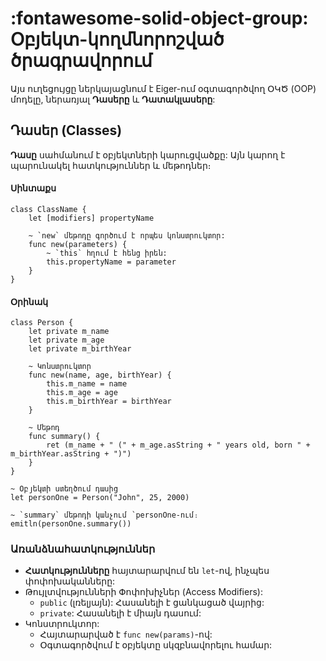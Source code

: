 # __:fontawesome-solid-object-group: Օբյեկտ-կողմնորոշված ծրագրավորում__

Այս ուղեցույցը ներկայացնում է Eiger-ում օգտագործվող ՕԿԾ (OOP) մոդելը, ներառյալ __Դասերը__ և __Դատակլասերը__:

## Դասեր (Classes)

__Դասը__ սահմանում է օբյեկտների կարուցվածքը: Այն կարող է պարունակել հատկություններ և մեթոդներ։

#### Սինտաքս
```eiger
class ClassName {
    let [modifiers] propertyName

    ~ `new` մեթոդը գործում է որպես կոնստրուկտոր:
    func new(parameters) {
        ~ `this` հղում է հենց իրեն:
        this.propertyName = parameter
    }
}
```

#### Օրինակ
```eiger
class Person {
    let private m_name
    let private m_age
    let private m_birthYear

    ~ Կոնստրուկտոր
    func new(name, age, birthYear) {
        this.m_name = name
        this.m_age = age
        this.m_birthYear = birthYear
    }

    ~ Մեթոդ
    func summary() {
        ret (m_name + " (" + m_age.asString + " years old, born " + m_birthYear.asString + ")")
    }
}

~ Օբյեկտի ստեղծում դասից
let personOne = Person("John", 25, 2000)

~ `summary` մեթոդի կանչում ՝personOne-ում։
emitln(personOne.summary())
```

### Առանձնահատկություններ
- __Հատկությունները__ հայտարարվում են `let`-ով, ինչպես փոփոխականները:
- Թույլտվությունների Փոփոխիչներ (Access Modifiers):
    - `public` (լռելյայն): Հասանելի է ցանկացած վայրից:
    - `private`: Հասանելի է միայն դասում:
- Կոնստրուկտոր:
    - Հայտարարված է `func new(params)`-ով:
    - Օգտագործվում է օբյեկտը սկզբնավորելու համար: